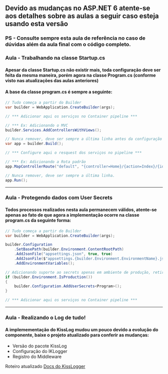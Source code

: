 ## Devido as mudanças no ASP.NET 6 atente-se aos detalhes sobre as aulas a seguir caso esteja usando esta versão

### PS - Consulte sempre esta aula de referência no caso de dúvidas além da aula final com o código completo.

### Aula - Trabalhando na classe Startup.cs

#### Apesar da classe Startup.cs não existir mais, toda configuração deve ser feita da mesma maneira, porém agora na classe Program.cs (conforme visto nas atualizações das aulas anteriores)

#### A base da classe program.cs é sempre a seguinte:

```csharp
// Tudo começa a partir do Builder
var builder = WebApplication.CreateBuilder(args);

// *** Adicionar aqui os serviços no Container pipeline ***

// *** Ex: Adicionando o MVC
builder.Services.AddControllersWithViews();

// Nunca remover, deve ser sempre a última linha antes da configuração do request do pipeline
var app = builder.Build();

// *** Configure aqui o resquest dos serviços no pipeline *** 

// *** Ex: Adicionando a Rota padrão
app.MapControllerRoute("default", "{controller=Home}/{action=Index}/{id?}");

// Nunca remover, deve ser sempre a última linha.
app.Run();
```

---

### Aula - Protegendo dados com User Secrets

#### Todos processos realizados nesta aula permanecem válidos, atente-se apenas ao fato de que agora a implementação ocorre na classe program.cs da seguinte forma:

```csharp
// Tudo começa a partir do Builder
var builder = WebApplication.CreateBuilder(args);

builder.Configuration
    .SetBasePath(builder.Environment.ContentRootPath)
    .AddJsonFile("appsettings.json", true, true)
    .AddJsonFile($"appsettings.{builder.Environment.EnvironmentName}.json", true, true)
    .AddEnvironmentVariables();

// Adicionando suporte ao secrets apenas em ambiente de produção, retire este IF se deseja aplicar os secrets para qualquer ambiente.
if (builder.Environment.IsProduction())
{
    builder.Configuration.AddUserSecrets<Program>();
}

// *** Adicionar aqui os serviços no Container pipeline ***
```

---

### Aula - Realizando o Log de tudo!

#### A implemementação do KissLog mudou um pouco devido a evolução do componente, baixe o projeto atualizado para conferir as mudanças:

- Versão do pacote KissLog
- Configuração do IKLogger
- Registro do Middleware
    
Roteiro atualizado [Docs do KissLogger](https://kisslog.net/Docs/SDK.install-instructions.netcore-webApp.html)



